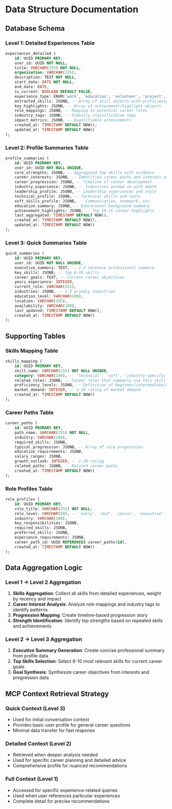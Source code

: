 # Data Structure Documentation

## Database Schema

### Level 1: Detailed Experiences Table

```sql
experiences_detailed (
    id: UUID PRIMARY KEY,
    user_id: UUID NOT NULL,
    title: VARCHAR(255) NOT NULL,
    organization: VARCHAR(255),
    description: TEXT NOT NULL,
    start_date: DATE NOT NULL,
    end_date: DATE,
    is_current: BOOLEAN DEFAULT FALSE,
    experience_type: ENUM('work', 'education', 'volunteer', 'project', 'hobby', 'certification'),
    extracted_skills: JSONB, -- Array of skill objects with proficiency levels
    key_highlights: JSONB, -- Array of achievement/highlight objects
    role_mappings: JSONB, -- Mapping to potential career roles
    industry_tags: JSONB, -- Industry classification tags
    impact_metrics: JSONB, -- Quantifiable achievements
    created_at: TIMESTAMP DEFAULT NOW(),
    updated_at: TIMESTAMP DEFAULT NOW()
);
```

### Level 2: Profile Summaries Table

```sql
profile_summaries (
    id: UUID PRIMARY KEY,
    user_id: UUID NOT NULL UNIQUE,
    core_strengths: JSONB, -- Aggregated top skills with evidence
    career_interests: JSONB, -- Identified career paths and interest areas
    career_progression: JSONB, -- Timeline of career development
    industry_experience: JSONB, -- Industries worked in with depth
    leadership_profile: JSONB, -- Leadership experiences and style
    technical_profile: JSONB, -- Technical skills and tools
    soft_skills_profile: JSONB, -- Communication, teamwork, etc.
    education_summary: JSONB, -- Educational background summary
    achievement_highlights: JSONB, -- Top 10-15 career highlights
    last_aggregated: TIMESTAMP DEFAULT NOW(),
    created_at: TIMESTAMP DEFAULT NOW(),
    updated_at: TIMESTAMP DEFAULT NOW()
);
```

### Level 3: Quick Summaries Table

```sql
quick_summaries (
    id: UUID PRIMARY KEY,
    user_id: UUID NOT NULL UNIQUE,
    executive_summary: TEXT, -- 2-3 sentence professional summary
    key_skills: JSONB, -- Top 8-10 skills
    career_goals: TEXT, -- Current career objectives
    years_experience: INTEGER,
    current_role: VARCHAR(255),
    industries: JSONB, -- 2-3 primary industries
    education_level: VARCHAR(100),
    location: VARCHAR(255),
    availability: VARCHAR(100),
    last_updated: TIMESTAMP DEFAULT NOW(),
    created_at: TIMESTAMP DEFAULT NOW()
);
```

## Supporting Tables

### Skills Mapping Table

```sql
skills_mapping (
    id: UUID PRIMARY KEY,
    skill_name: VARCHAR(255) NOT NULL UNIQUE,
    category: VARCHAR(100), -- 'technical', 'soft', 'industry-specific'
    related_roles: JSONB, -- Career roles that commonly use this skill
    proficiency_levels: JSONB, -- Definition of beginner/intermediate/advanced
    market_demand: INTEGER, -- 1-10 rating of market demand
    created_at: TIMESTAMP DEFAULT NOW()
);
```

### Career Paths Table

```sql
career_paths (
    id: UUID PRIMARY KEY,
    path_name: VARCHAR(255) NOT NULL,
    industry: VARCHAR(100),
    required_skills: JSONB,
    typical_progression: JSONB, -- Array of role progression
    education_requirements: JSONB,
    salary_ranges: JSONB,
    growth_outlook: INTEGER, -- 1-10 rating
    related_paths: JSONB, -- Related career paths
    created_at: TIMESTAMP DEFAULT NOW()
);
```

### Role Profiles Table

```sql
role_profiles (
    id: UUID PRIMARY KEY,
    role_title: VARCHAR(255) NOT NULL,
    role_level: VARCHAR(50), -- 'entry', 'mid', 'senior', 'executive'
    industry: VARCHAR(100),
    key_responsibilities: JSONB,
    required_skills: JSONB,
    preferred_skills: JSONB,
    experience_requirements: JSONB,
    career_path_id: UUID REFERENCES career_paths(id),
    created_at: TIMESTAMP DEFAULT NOW()
);
```

## Data Aggregation Logic

### Level 1 → Level 2 Aggregation

1. **Skills Aggregation**: Collect all skills from detailed experiences, weight by recency and impact
2. **Career Interest Analysis**: Analyze role mappings and industry tags to identify patterns
3. **Progression Mapping**: Create timeline-based progression story
4. **Strength Identification**: Identify top strengths based on repeated skills and achievements

### Level 2 → Level 3 Aggregation

1. **Executive Summary Generation**: Create concise professional summary from profile data
2. **Top Skills Selection**: Select 8-10 most relevant skills for current career goals
3. **Goal Synthesis**: Synthesize career objectives from interests and progression data

## MCP Context Retrieval Strategy

### Quick Context (Level 3)
- Used for initial conversation context
- Provides basic user profile for general career questions
- Minimal data transfer for fast response

### Detailed Context (Level 2)
- Retrieved when deeper analysis needed
- Used for specific career planning and detailed advice
- Comprehensive profile for nuanced recommendations

### Full Context (Level 1)
- Accessed for specific experience-related queries
- Used when user references particular experiences
- Complete detail for precise recommendations